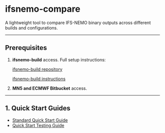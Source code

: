 # ifsnemo-compare

A lightweight tool to compare IFS-NEMO binary outputs across different builds and configurations.

---

## Prerequisites

1. **ifsnemo-build** access. Full setup instructions:
   
   [ifsnemo-build repository](https://earth.bsc.es/gitlab/digital-twins/nvidia/ifsnemo-build)

   [ifsnemo-build instructions](https://hackmd.io/@mxKVWCKbQd6NvRm0h72YpQ/SkHOb6FZgg)
   
3. **MN5 and ECMWF Bitbucket**  access.

---

## 1. Quick Start Guides

- [Standard Quick Start Guide](./quickstart.md)
- [Quick Start Testing Guide](./quickstart‑testing.md)
